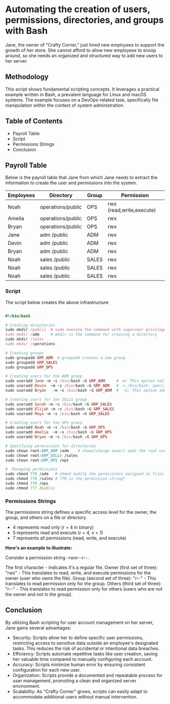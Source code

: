 # Automating the creation of users, permissions, directories, and groups with Bash

Jane, the owner of "Crafty Corner," just hired new employees to support the growth of her store. She cannot afford to allow new employees to snoop around, so she needs an organized and structured way to add new users to her server.

## Methodology

This script shows fundamental scripting concepts. It leverages a practical example written in Bash, a prevalent language for Linux and macOS systems. The example focuses on a DevOps-related task, specifically file manipulation within the context of system administration.

## Table of Contents

- Payroll Table
- Script
- Permissions Strings
- Conclusion
  
## Payroll Table

Below is the payroll table that Jane from which Jane needs to extract the information to create the user and permissions into the system.

| Employees | Directory         | Group       | Permission                    |
|-----------|-------------------|-------------|-------------------------------|
|Noah       | operations/public | OPS         | rwx (read,write,execute)      |
|Amelia     | operations/public | OPS         | rwx                           |
|Bryan      | operations/public | OPS         | rwx                           |
|Jane       | adm       /public | ADM         | rwx                           |
|Devin      | adm       /public | ADM         | rwx                           |
|Bryan      | adm       /public | ADM         | rwx                           |
|Noah       | sales     /public | SALES       | rwx                           |
|Noah       | sales     /public | SALES       | rwx                           |
|Noah       | sales     /public | SALES       | rwx                           |

### Script

The script below creates the above infrastructure

```ruby

#!/bin/bash

# Creating directories
sudo mkdir /public  # sudo execute the command with superuser privileges
sudo mkdir /adm     # mkdir is the command for creating a directory
sudo mkdir /sales
sudo mkdir /operations

# Creating groups
sudo groupadd GRP_ADM  # groupadd creates a new group
sudo groupadd GRP_SALES
sudo groupadd GRP_OPS

# Creating users for the ADM group
sudo useradd Jane -m -s /bin/bash -G GRP_ADM     # -m: This option tells useradd to create a home directory for the new user. The home directory will be created with the same name as the username.
sudo useradd Devin  -m -s /bin/bash -G GRP_ADM   # -s /bin/bash: specifies the default shell for the new user 
sudo useradd Bryan   -m -s /bin/bash -G GRP_ADM  #  -G: This option adds the new user to a group

# Creating users for the SELLS group
sudo useradd Sarah -m -s /bin/bash -G GRP_SALES
sudo useradd Elijah -m -s /bin/bash -G GRP_SALES
sudo useradd Maya -m -s /bin/bash -G GRP_SALES

# Creating users for the OPS group 
sudo useradd Noah -m -s /bin/bash -G GRP_OPS
sudo useradd Amelia  -m -s /bin/bash -G GRP_OPS
sudo useradd Bryan -m -s /bin/bash -G GRP_OPS

# Specifying permissions for directories
sudo chown root:GRP_ADM /adm    # chown(change owner) adds the root user as owner of the ADM group 
sudo chown root:GRP_SELLS /sales
sudo chown root:GRP_OPS /ops

#  Managing permissions
sudo chmod 770 /adm   # chmod modify the permissions assigned to files and directories in the system.
sudo chmod 770 /sales # 770 is the permission string*  
sudo chmod 770 /ops
sudo chmod 777 /public

```

### Permissions Strings

The permissions string defines a specific access level for the owner, the group, and others on a file or directory.

- 4 represents read only (r = 4 in binary)
- 5 represents read and execute (r = 4, x = 1)
- 7 represents all permissions (read, write, and execute)

**Here's an example to illustrate:**

Consider a permission string -rwxr--r--.

The first character - indicates it's a regular file.
Owner (first set of three): "rwx" - This translates to read, write, and execute permissions for the owner (user who owns the file).
Group (second set of three): "r--" - This translates to read permission only for the group.
Others (third set of three): "r--" - This translates to read permission only for others (users who are not the owner and not in the group).

## Conclusion

By utilizing Bash scripting for user account management on her server, Jane gains several advantages:

- Security: Scripts allow her to define specific user permissions, restricting access to sensitive data outside an employee's designated tasks. This reduces the risk of accidental or intentional data breaches.
- Efficiency: Scripts automate repetitive tasks like user creation, saving her valuable time compared to manually configuring each account.
- Accuracy: Scripts minimize human error by ensuring consistent configuration for each new user.
- Organization: Scripts provide a documented and repeatable process for user management, promoting a clean and organized server environment.
- Scalability: As "Crafty Corner" grows, scripts can easily adapt to accommodate additional users without manual intervention.
